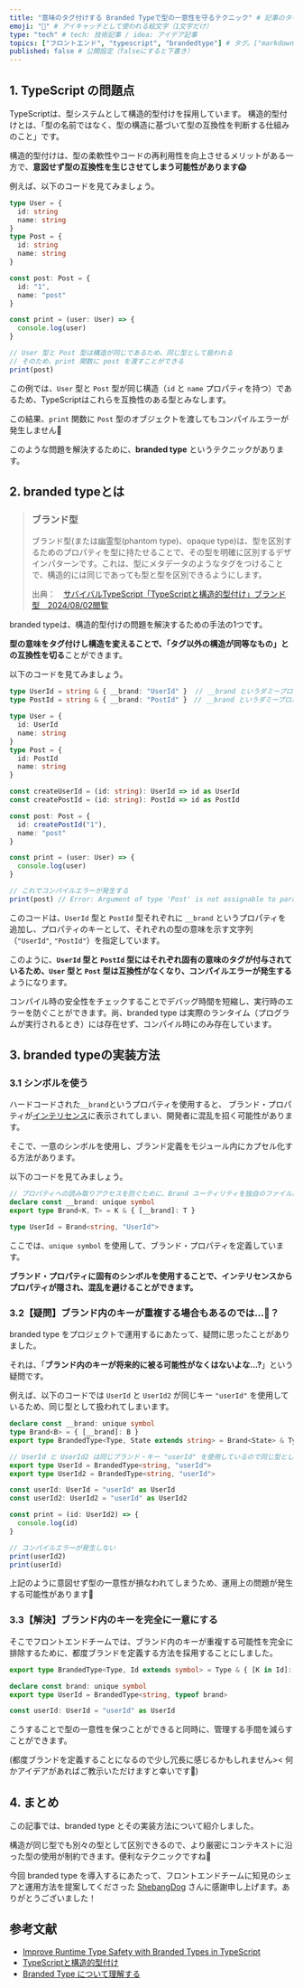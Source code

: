 ```yaml
---
title: "意味のタグ付けする Branded Typeで型の一意性を守るテクニック" # 記事のタイトル
emoji: "🚀" # アイキャッチとして使われる絵文字（1文字だけ）
type: "tech" # tech: 技術記事 / idea: アイデア記事
topics: ["フロントエンド", "typescript", "brandedtype"] # タグ。["markdown", "rust", "aws"]のように指定する
published: false # 公開設定（falseにすると下書き）
---
```

## 1. TypeScript の問題点
TypeScriptは、型システムとして構造的型付けを採用しています。
構造的型付けとは、「型の名前ではなく、型の構造に基づいて型の互換性を判断する仕組みのこと」です。

構造的型付けは、型の柔軟性やコードの再利用性を向上させるメリットがある一方で、**意図せず型の互換性を生じさせてしまう可能性があります😱**

例えば、以下のコードを見てみましょう。
```typescript
type User = { 
  id: string
  name: string
}
type Post = {
  id: string
  name: string
}

const post: Post = {
  id: "1",
  name: "post"
}

const print = (user: User) => {
  console.log(user)
}

// User 型と Post 型は構造が同じであるため、同じ型として扱われる
// そのため、print 関数に post を渡すことができる
print(post)
```

この例では、`User` 型と `Post` 型が同じ構造（`id` と `name` プロパティを持つ）であるため、TypeScriptはこれらを互換性のある型とみなします。

この結果、`print` 関数に `Post` 型のオブジェクトを渡してもコンパイルエラーが発生しません🤔

このような問題を解決するために、**branded type** というテクニックがあります。


## 2. branded typeとは
> ### ブランド型
> ブランド型(または幽霊型(phantom type)、opaque type)は、型を区別するためのプロパティを型に持たせることで、その型を明確に区別するデザインパターンです。これは、型にメタデータのようなタグをつけることで、構造的には同じであっても型と型を区別できるようにします。
>
> 出典：　[サバイバルTypeScript「TypeScriptと構造的型付け」ブランド型　2024/08/02閲覧](https://typescriptbook.jp/reference/values-types-variables/structural-subtyping#%E3%83%96%E3%83%A9%E3%83%B3%E3%83%89%E5%9E%8B)

branded typeは、構造的型付けの問題を解決するための手法の1つです。

**型の意味をタグ付けし構造を変えることで、「タグ以外の構造が同等なもの」との互換性を切る**ことができます。


以下のコードを見てみましょう。
```typescript
type UserId = string & { __brand: "UserId" }  // __brand というダミープロパティに "UserId" キーを付与
type PostId = string & { __brand: "PostId" }　// __brand というダミープロパティに "PostId" キーを付与

type User = {
  id: UserId
  name: string
}
type Post = {
  id: PostId
  name: string
}

const createUserId = (id: string): UserId => id as UserId
const createPostId = (id: string): PostId => id as PostId

const post: Post = {
  id: createPostId("1"),
  name: "post"
}

const print = (user: User) => {
  console.log(user)
}

// これでコンパイルエラーが発生する
print(post) // Error: Argument of type 'Post' is not assignable to parameter of type 'User'.
```
このコードは、`UserId` 型と `PostId` 型それぞれに `__brand` というプロパティを追加し、プロパティのキーとして、それぞれの型の意味を示す文字列（`"UserId"`, `"PostId"`）を指定しています。

このように、**`UserId` 型と `PostId` 型にはそれぞれ固有の意味のタグが付与されているため、`User` 型と `Post` 型は互換性がなくなり、コンパイルエラーが発生する**ようになります。

コンパイル時の安全性をチェックすることでデバッグ時間を短縮し、実行時のエラーを防ぐことができます。尚、branded type は実際のランタイム（プログラムが実行されるとき）には存在せず、コンパイル時にのみ存在しています。

## 3. branded typeの実装方法
### 3.1 シンボルを使う
ハードコードされた`__brand`というプロパティを使用すると、 ブランド・プロパティが[インテリセンス](https://e-words.jp/w/%E3%82%A4%E3%83%B3%E3%83%86%E3%83%AA%E3%82%BB%E3%83%B3%E3%82%B9.html)に表示されてしまい、開発者に混乱を招く可能性があります。

そこで、一意のシンボルを使用し、ブランド定義をモジュール内にカプセル化する方法があります。

以下のコードを見てみましょう。
```typescript
// プロパティへの読み取りアクセスを防ぐために、Brand ユーティリティを独自のファイルに記述する
declare const __brand: unique symbol
export type Brand<K, T> = K & { [__brand]: T }
```
```typescript
type UserId = Brand<string, "UserId">
```
ここでは、`unique symbol` を使用して、ブランド・プロパティを定義しています。

**ブランド・プロパティに固有のシンボルを使用することで、インテリセンスからプロパティが隠され、混乱を避けることができます。**

### 3.2【疑問】ブランド内のキーが重複する場合もあるのでは...🤔？
branded type をプロジェクトで運用するにあたって、疑問に思ったことがありました。

それは、「**ブランド内のキーが将来的に被る可能性がなくはないよな...?**」という疑問です。

例えば、以下のコードでは `UserId` と `UserId2` が同じキー `"userId"` を使用しているため、同じ型として扱われてしまいます。 

```typescript
declare const __brand: unique symbol
type Brand<B> = { [__brand]: B }
export type BrandedType<Type, State extends string> = Brand<State> & Type
```
```typescript
// UserId と UserId2 は同じブランド・キー "userId" を使用しているので同じ型として扱われる
export type UserId = BrandedType<string, "userId">
export type UserId2 = BrandedType<string, "userId">
```
```typescript
const userId: UserId = "userId" as UserId
const userId2: UserId2 = "userId" as UserId2

const print = (id: UserId2) => {
  console.log(id)
}

// コンパイルエラーが発生しない
print(userId2)
print(userId)
```
上記のように意図せず型の一意性が損なわれてしまうため、運用上の問題が発生する可能性があります🤔

### 3.3【解決】ブランド内のキーを完全に一意にする
そこでフロントエンドチームでは、ブランド内のキーが重複する可能性を完全に排除するために、都度ブランドを定義する方法を採用することにしました。
```typescript
export type BrandedType<Type, Id extends symbol> = Type & { [K in Id]: never }
```
```typescript
declare const brand: unique symbol
export type UserId = BrandedType<string, typeof brand>
```
```typescript
const userId: UserId = "userId" as UserId
```
こうすることで型の一意性を保つことができると同時に、管理する手間を減らすことができます。

(都度ブランドを定義することになるので少し冗長に感じるかもしれません>< 何かアイデアがあればご教示いただけますと幸いです🙏)

## 4. まとめ
この記事では、branded type とその実装方法について紹介しました。

構造が同じ型でも別々の型として区別できるので、より厳密にコンテキストに沿った型の使用が制約できます。便利なテクニックですね👏

今回 branded type を導入するにあたって、フロントエンドチームに知見のシェアと運用方法を提案してくださった [ShebangDog](https://github.com/ShebangDog) さんに感謝申し上げます。ありがとうございました！


## 参考文献
- [Improve Runtime Type Safety with Branded Types in TypeScript](https://egghead.io/blog/using-branded-types-in-typescript)
- [TypeScriptと構造的型付け](https://typescriptbook.jp/reference/values-types-variables/structural-subtyping#%E6%A7%8B%E9%80%A0%E7%9A%84%E5%9E%8B%E4%BB%98%E3%81%91%E3%81%AE%E6%B3%A8%E6%84%8F%E7%82%B9)
- [Branded Type について理解する](https://qiita.com/yamatai12/items/e972833b3105883202a3)